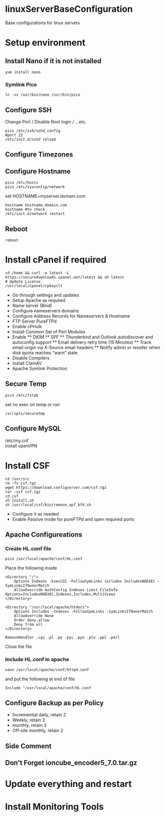 # linuxServerBaseConfiguration
Base configurations for linux servers

# Setup environment

## Install Nano if it is not installed
```Shell
yum install nano
```
### Symlink Pico
```Shell
ln -sv /usr/bin/nano /usr/bin/pico
```

## Configure SSH
Change Port / Disable Root login / ...etc.
```Shell
pico /etc/ssh/sshd_config  
#port 22  
/etc/init.d/sshd reload
```

## Configure Timezones


## Configure Hostname
```Shell
pico /etc/hosts
pico /etc/sysconfig/network
```
set
HOSTNAME=myserver.domain.com
```Shell
hostname hostname.domain.com
hostname #to check
/etc/init.d/network restart
```

## Reboot
```Shell
reboot
```

# Install cPanel if required
```Shell
cd /home && curl -o latest -L https://securedownloads.cpanel.net/latest && sh latest
# Update License 
/usr/local/cpanel/cpkeyclt
```
* Go through settings and updates
* Setup Apache as required
* Name server (Bind)
* Configure nameservers domains
* Configure Address Records for Nameservers & Hostname
* FTP Server PureFTPd
* Enable cPHulk
* Install Common Set of Perl Modules
* Enable 
** DKIM
** SPF
** Thunderbird and Outlook autodiscover and autoconfig support
** Email delivery retry time (15 Minutes)
** Track email origin via X-Source email headers
** Notify admin or reseller when disk quota reaches “warn” state
* Disable Compilers
* Install ClamAV 
* Apache Symlink Protection



## Secure Temp
```Shell
pico /etc/fstab
```
set
no exec on temp
or run
```Shell
/scripts/securetmp
```


## Configure MySQL
/etc/my.cnf  
install openVPN


# Install CSF
```Shell
cd /usr/src
rm -fv csf.tgz
wget https://download.configserver.com/csf.tgz
tar -xzf csf.tgz
cd csf
sh install.sh
sh /usr/local/csf/bin/remove_apf_bfd.sh
```
* Configure it as needed
* Enable Passive mode for pureFTPd and open required ports

## Apache Configureations
### Create HL.conf file
```Shell
pico /usr/local/apache/conf/HL.conf
```

Place the following inside
```ApacheConf
<Directory "/">
	Options Indexes -ExecCGI -FollowSymLinks includes IncludesNOEXEC -SymLinksIfOwnerMatch 
	AllowOverride AuthConfig Indexes Limit FileInfo Options=IncludesNOEXEC,Indexes,Includes,MultiViews
</Directory>

<Directory "/usr/local/apache/htdocs">
	Options Includes -Indexes -FollowSymLinks -SymLinksIfOwnerMatch 
	AllowOverride None
	Order deny,allow
	Deny from all
</Directory>

RemoveHandler .cgi .pl .py .pyc .pyo .plx .ppl .perl
```

Close the file

### Include HL.conf in apache
```Shell
nano /usr/local/apache/conf/httpd.conf
```
and put the following at end of file
```ApacheConf
Include "/usr/local/apache/conf/HL.conf
```

## Configure Backup as per Policy
* Incremential daily, retain 2
* Weekly, retain 2
* monthly, retain 3
* Off-site monthly, retain 2

## Side Comment
## Don't Forget ioncube_encoder5_7.0.tar.gz


# Update everything and restart


# Install Monitoring Tools